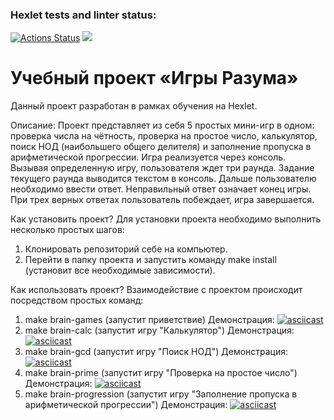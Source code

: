 ### Hexlet tests and linter status:
[![Actions Status](https://github.com/KupriianovaAlina/frontend-project-44/workflows/hexlet-check/badge.svg)](https://github.com/KupriianovaAlina/frontend-project-44/actions)
<a href=https://codeclimate.com/github/KupriianovaAlina/frontend-project-44/maintainability><img src=https://api.codeclimate.com/v1/badges/b787f78285cd4ed70a3a/maintainability /></a>

# Учебный проект «Игры Разума»
Данный проект разработан в рамках обучения на Hexlet.

Описание:
Проект представляет из себя 5 простых мини-игр в одном: проверка числа на чётность, проверка на простое число, калькулятор, поиск НОД (наибольшего общего делителя) и заполнение пропуска в арифметической прогрессии. Игра реализуется через консоль. Вызывая определенную игру, пользователя ждет три раунда. Задание текущего раунда выводится текстом в консоль. Дальше пользователю необходимо ввести ответ. Неправильный ответ означает конец игры. При трех верных ответах пользователь побеждает, игра завершается.

Как установить проект?
Для установки проекта необходимо выполнить несколько простых шагов: 
1. Клонировать репозиторий себе на компьютер.
2. Перейти в папку проекта и запустить команду make install (установит все необходимые зависимости).

Как использовать проект?
Взаимодействие с проектом происходит посредством простых команд:
1. make brain-games (запустит приветствие)
Демонстрация: [![asciicast](https://asciinema.org/a/557611.svg)](https://asciinema.org/a/557611)
2. make brain-calc (запустит игру "Калькулятор")
Демонстрация: [![asciicast](https://asciinema.org/a/557870.svg)](https://asciinema.org/a/557870)
3. make brain-gcd (запустит игру "Поиск НОД")
Демонстрация: [![asciicast](https://asciinema.org/a/557874.svg)](https://asciinema.org/a/557874)
4. make brain-prime (запустит игру "Проверка на простое число")
Демонстрация: [![asciicast](https://asciinema.org/a/557878.svg)](https://asciinema.org/a/557878)
5. make brain-progression (запустит игру "Заполнение пропуска в арифметической прогрессии")
Демонстрация: [![asciicast](https://asciinema.org/a/557879.svg)](https://asciinema.org/a/557879)
